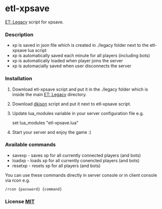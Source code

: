 # etl-xpsave

[ET: Legacy](https://github.com/etlegacy/etlegacy) script for xpsave.

### Description

- xp is saved in json file which is created in ./legacy folder next to the etl-xpsave lua script
- xp is automatically saved each minute for all players (including bots)
- xp is automatically loaded when player joins the server
- xp is automacially saved when user disconnects the server

### Installation

1. Download etl-xpsave script and put it in the ./legacy folder which is inside the main [ET: Legacy](https://github.com/etlegacy/etlegacy) directory.
2. Download [dkjson](http://dkolf.de/src/dkjson-lua.fsl/home) script and put it next to etl-xpsave script.
3. Update lua_modules variable in your server configuration file e.g.

    set lua_modules "etl-xpsave.lua"

4. Start your server and enjoy the game :)

### Available commands

- savexp - saves xp for all currently connected players (and bots)
- loadxp - loads xp for all currently conencted players (and bots)
- resetxp - resets xp for all players (and bots)

You can use these commands directly in server console or in client console via rcon e.g.

    /rcon {password} {command}

### License [MIT](LICENSE.md)
